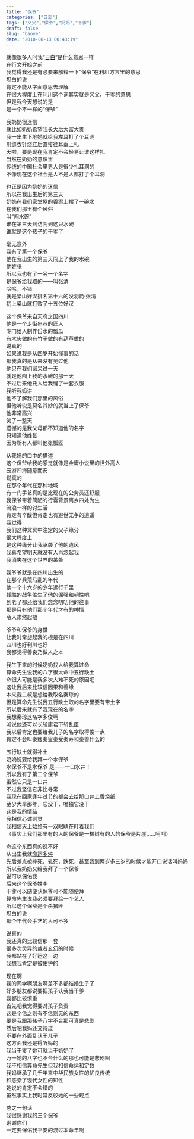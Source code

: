 ```yaml
---
title: "保爷"
categories: ["日志"]
tags: ["义父","保爷","妈妈","干爹"]
draft: false
slug: "baoye"
date: "2010-08-13 00:43:19"
---
```


<p>就像很多人问我“<a href="http://baike.baidu.com/view/609818.htm" target="_blank">日白</a>”是什么意思一样<br />
在行文开始之前<br />
我觉得我还是有必要来解释一下“保爷”在利川方言里的意思<br />
坦白的说<br />
肯定不能从字面意思去理解<br />
在很大程度上在利川这个词其实就是义父、干爹的意思<br />
但是我今天想说的是<br />
是一个不一样的“保爷”</p>
<p>我奶奶很迷信<br />
就比如奶奶希望我长大后大富大贵<br />
我一出生下地她就给我左耳打了个耳洞<br />
用缝衣针烧红后直接往耳垂上扎<br />
天啦，要是现在我肯定不会轻易让谁这样扎<br />
当然在奶奶的意识里<br />
传统的中国社会里男人是很少扎耳洞的<br />
不像现在这个社会是人不是人都打了个耳洞</p>
<p>也正是因为奶奶的迷信<br />
所以在我出生后的第三天<br />
奶奶在我们家堂屋的香案上摆了一碗水<br />
在我们那里有个风俗<br />
叫“闯水碗”<br />
谁在第三天到访闯到这只水碗<br />
谁就是这个孩子的干爹了</p>
<p>毫无意外<br />
我有了第一个保爷<br />
他在我出生的第三天闯上了我的水碗<br />
他姓张<br />
所以我也有了一另一个名字<br />
是保爷给我取的——叫张清<br />
哈哈，不错<br />
就是梁山好汉排名第十六的没羽箭·张清<br />
初上梁山就打败了十五位好汉</p>
<p>这个保爷来自天府之国四川<br />
他是一个走街串巷的匠人<br />
专门给人制作舀水的瓢瓜<br />
有木头做的有竹子做的有葫芦做的<br />
说真的<br />
如果说我是从四岁开始懂事的话<br />
那我真的是从来没有见过他<br />
他只在我们家呆过一天<br />
就是他闯上我的水碗的那一天<br />
不过后来他托人给我缝了一套衣服<br />
我听我妈讲<br />
他不了解我们那里的风俗<br />
但他听说是莫名其妙的就当上了保爷<br />
他非常高兴<br />
笑了一整天<br />
遗憾的是我父母都不知道他的名字<br />
只知道他姓张<br />
因为所有人都叫他张瓢匠</p>
<p>从我妈的口中的描述<br />
这个保爷给我的感觉就像是金庸小说里的世外高人<br />
云游四海随意而安<br />
说真的<br />
在那个年代在那种地域<br />
有一门手艺真的是比现在的公务员还舒服<br />
我保爷带着简陋的行囊背景离乡四处为生<br />
流浪一样的讨生活<br />
肯定有辛酸但肯定也有避世无争的逍遥<br />
我觉得<br />
我们这种冥冥中注定的父子缘分<br />
很大程度上<br />
是这种缘分让我承袭了他的遗风<br />
我真希望明天就没有人再念起我<br />
我消失在这个世界的某处</p>
<p>我爷爷就是在四川出生的<br />
在那个兵荒马乱的年代<br />
他一个十六岁的少年远行千里<br />
残酷的战争催生了他的倔强和韧性吧<br />
到老了都还给我们念念叨叨他的往事<br />
那是只有他们那个年代才有的神情<br />
令人肃然起敬</p>
<p>爷爷和保爷的身世<br />
让我时常想起我的根是在四川<br />
四川也好利川也好<br />
我都觉得善良乃做人之本</p>
<p>我生下来的时候奶奶找人给我算过命<br />
算命先生说我的八字很大命中五行缺土<br />
命很大可能是我多次大难不死的原因吧<br />
这让我后来比较信因果和善缘<br />
本来我二叔是想给我取名秦琼的<br />
但是算命先生说我五行缺土取的名字里要有带土字<br />
所以后来就有了我现在的名字<br />
我想秦琼这名字多俊啊<br />
听说他还可以长斩庸君下斩乱臣<br />
我以后肯定也要给我儿子的名字取得俊一点<br />
肯定不会叫秦痩秦叟秦受秦寿和秦兽什么的</p>
<p>五行缺土就得补土<br />
奶奶说要给我拜一个水保爷<br />
水保爷不是水保爷 是——一口水井！<br />
所以我有了第二个保爷<br />
虽然它只是一口井<br />
不过我坚信它非比寻常<br />
我现在回家逢年过节的都会去给那口井上香烧纸<br />
至少大旱那年，它没干，唯独它没干<br />
这是我的情结<br />
我相信心诚则灵<br />
我相信天上始终有一双眼睛在盯着我们<br />
（事实上我们那里有的人的保爷是一棵树有的人的保爷是片崖……呵呵）</p>
<p>命这个东西真的说不好<br />
从出生我就<a href="http://eallion.com/alive" target="_blank">命运多舛</a><br />
先后差点被摔死，轧死，跌死，甚至我到两岁多三岁的时候才能开口说话叫妈妈<br />
所以我奶奶又给我拜了一个保爷<br />
说可以保佑我<br />
后来这个保爷姓李<br />
干爹可以随便认保爷可不能随便拜<br />
算命先生说我必须要拜给一个艺人<br />
所以这个保爷是个杀猪匠<br />
坦白的说<br />
那个年代会手艺的人可不多</p>
<p>说真的<br />
我还真的比较信那一套<br />
很多次灵异的或者玄幻的时候<br />
我都站在了好运这一边<br />
我想我肯定是被佑护的</p>
<p>现在啊<br />
我的同学啊朋友啊差不多都结婚生子了<br />
好多朋友都说要把孩子认我当干爹<br />
我都比较慎重<br />
首先吧我觉得要对孩子负责<br />
这是个信之则有不信则无的东西<br />
要是我跟那孩子八字不合那可真是悲剧<br />
然后吧我妈还交待过<br />
不要在外面乱认干儿子<br />
这方面我还是得听妈的<br />
我当干爹了她可就当干奶奶了<br />
万一她的八字也不合什么的那也可能是悲剧啊<br />
我不相信算命先生但我相信命运和定数<br />
我妈继承了几千年来中华民族女性的优良传统<br />
和感染了现代女性的知性<br />
她说的肯定不会错的<br />
虽然事实上我时常反驳她的一些观点</p>
<p>总之一句话<br />
我很感谢我的三个保爷<br />
谢谢你们<br />
一定要保佑我平安的渡过本命年啊</p>
